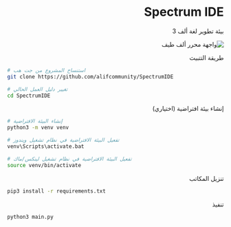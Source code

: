 <div dir="rtl">
 
# Spectrum IDE
بيئة تطوير لغة ألف 3

 ![واجهة محرر ألف طيف](https://user-images.githubusercontent.com/77246874/124166242-41045d80-daab-11eb-9501-5bbcd6f5a19c.png)
 
طريقة التتبيث 

<div dir=ltr>
 
```bash
# استنساخ المشروع من جت هب
git clone https://github.com/alifcommunity/SpectrumIDE

# تغيير دليل العمل الحالي
cd SpectrumIDE
```
<div dir="rtl">
إنشاء بيئة افتراضية (اختياري)
<div dir=ltr>

```bash
# إنشاء البيئة الافتراضية
python3 -m venv venv

# تفعيل البيئة الافتراضية في نظام تشغيل ويندوز
venv\Scripts\activate.bat

# تفعيل البيئة الافتراضية في نظام تشغيل لينكس/ماك
source venv/bin/activate
```
<div dir="rtl">

تنزيل المكاتب
<div dir="ltr">

```bash
pip3 install -r requirements.txt
```
<div dir="rtl">
تنفيذ
 
<div dir=ltr>
 
```bash
python3 main.py
```
<div dir="rtl">
 
